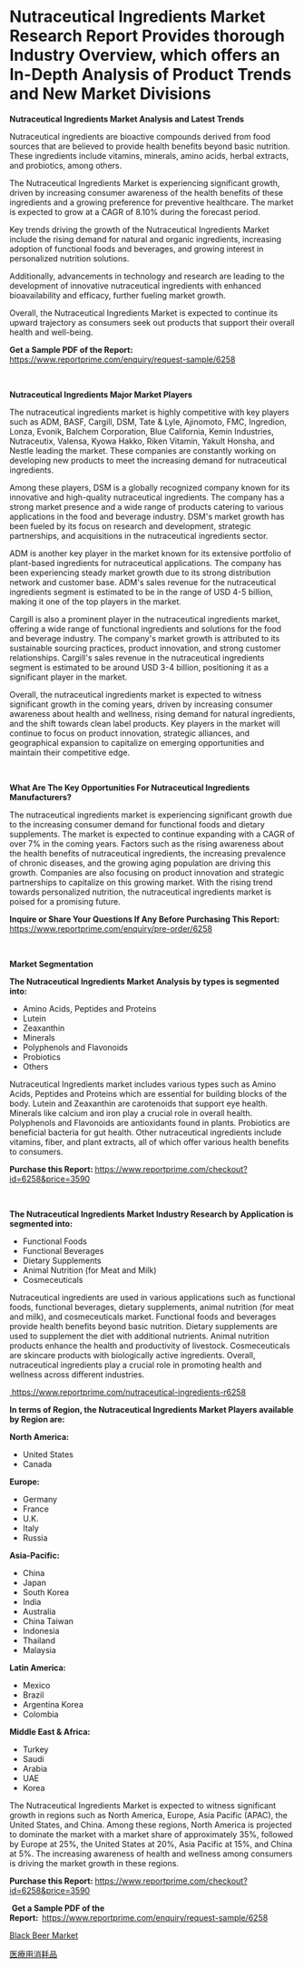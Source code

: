 <p><h1>Nutraceutical Ingredients Market Research Report Provides thorough Industry Overview, which offers an In-Depth Analysis of Product Trends and New Market Divisions</h1></p><p><strong>Nutraceutical Ingredients Market Analysis and Latest Trends</strong></p>
<p><p>Nutraceutical ingredients are bioactive compounds derived from food sources that are believed to provide health benefits beyond basic nutrition. These ingredients include vitamins, minerals, amino acids, herbal extracts, and probiotics, among others.</p><p>The Nutraceutical Ingredients Market is experiencing significant growth, driven by increasing consumer awareness of the health benefits of these ingredients and a growing preference for preventive healthcare. The market is expected to grow at a CAGR of 8.10% during the forecast period. </p><p>Key trends driving the growth of the Nutraceutical Ingredients Market include the rising demand for natural and organic ingredients, increasing adoption of functional foods and beverages, and growing interest in personalized nutrition solutions. </p><p>Additionally, advancements in technology and research are leading to the development of innovative nutraceutical ingredients with enhanced bioavailability and efficacy, further fueling market growth. </p><p>Overall, the Nutraceutical Ingredients Market is expected to continue its upward trajectory as consumers seek out products that support their overall health and well-being.</p></p>
<p><strong>Get a Sample PDF of the Report:&nbsp;</strong> <a href="https://www.reportprime.com/enquiry/request-sample/6258">https://www.reportprime.com/enquiry/request-sample/6258</a></p>
<p>&nbsp;</p>
<p><strong>Nutraceutical Ingredients Major Market Players</strong></p>
<p><p>The nutraceutical ingredients market is highly competitive with key players such as ADM, BASF, Cargill, DSM, Tate & Lyle, Ajinomoto, FMC, Ingredion, Lonza, Evonik, Balchem Corporation, Blue California, Kemin Industries, Nutraceutix, Valensa, Kyowa Hakko, Riken Vitamin, Yakult Honsha, and Nestle leading the market. These companies are constantly working on developing new products to meet the increasing demand for nutraceutical ingredients.</p><p>Among these players, DSM is a globally recognized company known for its innovative and high-quality nutraceutical ingredients. The company has a strong market presence and a wide range of products catering to various applications in the food and beverage industry. DSM's market growth has been fueled by its focus on research and development, strategic partnerships, and acquisitions in the nutraceutical ingredients sector.</p><p>ADM is another key player in the market known for its extensive portfolio of plant-based ingredients for nutraceutical applications. The company has been experiencing steady market growth due to its strong distribution network and customer base. ADM's sales revenue for the nutraceutical ingredients segment is estimated to be in the range of USD 4-5 billion, making it one of the top players in the market.</p><p>Cargill is also a prominent player in the nutraceutical ingredients market, offering a wide range of functional ingredients and solutions for the food and beverage industry. The company's market growth is attributed to its sustainable sourcing practices, product innovation, and strong customer relationships. Cargill's sales revenue in the nutraceutical ingredients segment is estimated to be around USD 3-4 billion, positioning it as a significant player in the market.</p><p>Overall, the nutraceutical ingredients market is expected to witness significant growth in the coming years, driven by increasing consumer awareness about health and wellness, rising demand for natural ingredients, and the shift towards clean label products. Key players in the market will continue to focus on product innovation, strategic alliances, and geographical expansion to capitalize on emerging opportunities and maintain their competitive edge.</p></p>
<p>&nbsp;</p>
<p><strong>What Are The Key Opportunities For Nutraceutical Ingredients Manufacturers?</strong></p>
<p><p>The nutraceutical ingredients market is experiencing significant growth due to the increasing consumer demand for functional foods and dietary supplements. The market is expected to continue expanding with a CAGR of over 7% in the coming years. Factors such as the rising awareness about the health benefits of nutraceutical ingredients, the increasing prevalence of chronic diseases, and the growing aging population are driving this growth. Companies are also focusing on product innovation and strategic partnerships to capitalize on this growing market. With the rising trend towards personalized nutrition, the nutraceutical ingredients market is poised for a promising future.</p></p>
<p><strong>Inquire or Share Your Questions If Any Before Purchasing This Report:</strong> <a href="https://www.reportprime.com/enquiry/pre-order/6258">https://www.reportprime.com/enquiry/pre-order/6258</a></p>
<p>&nbsp;</p>
<p><strong>Market Segmentation</strong></p>
<p><strong>The Nutraceutical Ingredients Market Analysis by types is segmented into:</strong></p>
<p><ul><li>Amino Acids, Peptides and Proteins</li><li>Lutein</li><li>Zeaxanthin</li><li>Minerals</li><li>Polyphenols and Flavonoids</li><li>Probiotics</li><li>Others</li></ul></p>
<p><p>Nutraceutical Ingredients market includes various types such as Amino Acids, Peptides and Proteins which are essential for building blocks of the body. Lutein and Zeaxanthin are carotenoids that support eye health. Minerals like calcium and iron play a crucial role in overall health. Polyphenols and Flavonoids are antioxidants found in plants. Probiotics are beneficial bacteria for gut health. Other nutraceutical ingredients include vitamins, fiber, and plant extracts, all of which offer various health benefits to consumers.</p></p>
<p><strong>Purchase this Report:&nbsp;</strong><a href="https://www.reportprime.com/checkout?id=6258&price=3590">https://www.reportprime.com/checkout?id=6258&price=3590</a></p>
<p>&nbsp;</p>
<p><strong>The Nutraceutical Ingredients Market Industry Research by Application is segmented into:</strong></p>
<p><ul><li>Functional Foods</li><li>Functional Beverages</li><li>Dietary Supplements</li><li>Animal Nutrition (for Meat and Milk)</li><li>Cosmeceuticals</li></ul></p>
<p><p>Nutraceutical ingredients are used in various applications such as functional foods, functional beverages, dietary supplements, animal nutrition (for meat and milk), and cosmeceuticals market. Functional foods and beverages provide health benefits beyond basic nutrition. Dietary supplements are used to supplement the diet with additional nutrients. Animal nutrition products enhance the health and productivity of livestock. Cosmeceuticals are skincare products with biologically active ingredients. Overall, nutraceutical ingredients play a crucial role in promoting health and wellness across different industries.</p></p>
<p><a href="https://www.reportprime.com/nutraceutical-ingredients-r6258">&nbsp;https://www.reportprime.com/nutraceutical-ingredients-r6258</a></p>
<p><strong>In terms of Region, the Nutraceutical Ingredients Market Players available by Region are:</strong></p>
<p>
    <p> <strong> North America: </strong>
        <ul>
            <li>United States</li>
            <li>Canada</li>
        </ul>
        </p> 
    <p> <strong> Europe: </strong>
        <ul>
            <li>Germany</li>
            <li>France</li>
            <li>U.K.</li>
            <li>Italy</li>
            <li>Russia</li>
        </ul>
        </p> 
    <p> <strong> Asia-Pacific: </strong>
        <ul>
            <li>China</li>
            <li>Japan</li>
            <li>South Korea</li>
            <li>India</li>
            <li>Australia</li>
            <li>China Taiwan</li>
            <li>Indonesia</li>
            <li>Thailand</li>
            <li>Malaysia</li>
        </ul>
        </p> 
    <p> <strong> Latin America: </strong>
        <ul>
            <li>Mexico</li>
            <li>Brazil</li>
            <li>Argentina Korea</li>
            <li>Colombia</li>
        </ul>
        </p> 
    <p> <strong> Middle East & Africa: </strong>
        <ul>
            <li>Turkey</li>
            <li>Saudi</li>
            <li>Arabia</li>
            <li>UAE</li>
            <li>Korea</li>
        </ul>
    </p>
    </p>
<p><p>The Nutraceutical Ingredients Market is expected to witness significant growth in regions such as North America, Europe, Asia Pacific (APAC), the United States, and China. Among these regions, North America is projected to dominate the market with a market share of approximately 35%, followed by Europe at 25%, the United States at 20%, Asia Pacific at 15%, and China at 5%. The increasing awareness of health and wellness among consumers is driving the market growth in these regions.</p></p>
<p><strong>Purchase this Report: </strong><a href="https://www.reportprime.com/checkout?id=6258&price=3590">https://www.reportprime.com/checkout?id=6258&price=3590</a></p>
<p>&nbsp;<strong>Get a Sample PDF of the Report:&nbsp;&nbsp;</strong><a href="https://www.reportprime.com/enquiry/request-sample/6258">https://www.reportprime.com/enquiry/request-sample/6258</a></p>
<p><strong></strong></p>
<p><p><a href="https://github.com/globismark/Market-Research-Report-List-2/blob/main/black-beer-market.md">Black Beer Market</a></p><p><a href="https://github.com/mreklxf44233/Market-Research-Report-List-1/blob/main/104039518434.md">医療用消耗品</a></p></p>